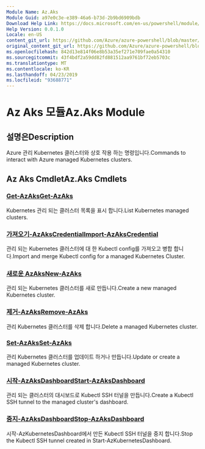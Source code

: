 ```yaml
---
Module Name: Az.Aks
Module Guid: a97e0c3e-e389-46a6-b73d-2b9bd6909bdb
Download Help Link: https://docs.microsoft.com/en-us/powershell/module/az.aks
Help Version: 0.0.1.0
Locale: en-US
content_git_url: https://github.com/Azure/azure-powershell/blob/master/src/Aks/Aks/help/Az.Aks.md
original_content_git_url: https://github.com/Azure/azure-powershell/blob/master/src/Aks/Aks/help/Az.Aks.md
ms.openlocfilehash: 842d13e814f06e8b53a35ef271e709fae0a54310
ms.sourcegitcommit: 43f4bdf2a59dd82fd881512aa9761bf72eb5703c
ms.translationtype: MT
ms.contentlocale: ko-KR
ms.lasthandoff: 04/23/2019
ms.locfileid: "93688771"
---
```

# <span data-ttu-id="c5d1e-101">Az Aks 모듈</span><span class="sxs-lookup"><span data-stu-id="c5d1e-101">Az.Aks Module</span></span>
## <span data-ttu-id="c5d1e-102">설명은</span><span class="sxs-lookup"><span data-stu-id="c5d1e-102">Description</span></span>
<span data-ttu-id="c5d1e-103">Azure 관리 Kubernetes 클러스터와 상호 작용 하는 명령입니다.</span><span class="sxs-lookup"><span data-stu-id="c5d1e-103">Commands to interact with Azure managed Kubernetes clusters.</span></span>

## <span data-ttu-id="c5d1e-104">Az Aks Cmdlet</span><span class="sxs-lookup"><span data-stu-id="c5d1e-104">Az.Aks Cmdlets</span></span>
### [<span data-ttu-id="c5d1e-105">Get-AzAks</span><span class="sxs-lookup"><span data-stu-id="c5d1e-105">Get-AzAks</span></span>](Get-AzAks.md)
<span data-ttu-id="c5d1e-106">Kubernetes 관리 되는 클러스터 목록을 표시 합니다.</span><span class="sxs-lookup"><span data-stu-id="c5d1e-106">List Kubernetes managed clusters.</span></span>

### [<span data-ttu-id="c5d1e-107">가져오기-AzAksCredential</span><span class="sxs-lookup"><span data-stu-id="c5d1e-107">Import-AzAksCredential</span></span>](Import-AzAksCredential.md)
<span data-ttu-id="c5d1e-108">관리 되는 Kubernetes 클러스터에 대 한 Kubectl config를 가져오고 병합 합니다.</span><span class="sxs-lookup"><span data-stu-id="c5d1e-108">Import and merge Kubectl config for a managed Kubernetes Cluster.</span></span>

### [<span data-ttu-id="c5d1e-109">새로운 AzAks</span><span class="sxs-lookup"><span data-stu-id="c5d1e-109">New-AzAks</span></span>](New-AzAks.md)
<span data-ttu-id="c5d1e-110">관리 되는 Kubernetes 클러스터를 새로 만듭니다.</span><span class="sxs-lookup"><span data-stu-id="c5d1e-110">Create a new managed Kubernetes cluster.</span></span>

### [<span data-ttu-id="c5d1e-111">제거-AzAks</span><span class="sxs-lookup"><span data-stu-id="c5d1e-111">Remove-AzAks</span></span>](Remove-AzAks.md)
<span data-ttu-id="c5d1e-112">관리 Kubernetes 클러스터를 삭제 합니다.</span><span class="sxs-lookup"><span data-stu-id="c5d1e-112">Delete a managed Kubernetes cluster.</span></span>

### [<span data-ttu-id="c5d1e-113">Set-AzAks</span><span class="sxs-lookup"><span data-stu-id="c5d1e-113">Set-AzAks</span></span>](Set-AzAks.md)
<span data-ttu-id="c5d1e-114">관리 Kubernetes 클러스터를 업데이트 하거나 만듭니다.</span><span class="sxs-lookup"><span data-stu-id="c5d1e-114">Update or create a managed Kubernetes cluster.</span></span>

### [<span data-ttu-id="c5d1e-115">시작-AzAksDashboard</span><span class="sxs-lookup"><span data-stu-id="c5d1e-115">Start-AzAksDashboard</span></span>](Start-AzAksDashboard.md)
<span data-ttu-id="c5d1e-116">관리 되는 클러스터의 대시보드로 Kubectl SSH 터널을 만듭니다.</span><span class="sxs-lookup"><span data-stu-id="c5d1e-116">Create a Kubectl SSH tunnel to the managed cluster's dashboard.</span></span>

### [<span data-ttu-id="c5d1e-117">중지-AzAksDashboard</span><span class="sxs-lookup"><span data-stu-id="c5d1e-117">Stop-AzAksDashboard</span></span>](Stop-AzAksDashboard.md)
<span data-ttu-id="c5d1e-118">시작-AzKubernetesDashboard에서 만든 Kubectl SSH 터널을 중지 합니다.</span><span class="sxs-lookup"><span data-stu-id="c5d1e-118">Stop the Kubectl SSH tunnel created in Start-AzKubernetesDashboard.</span></span>

